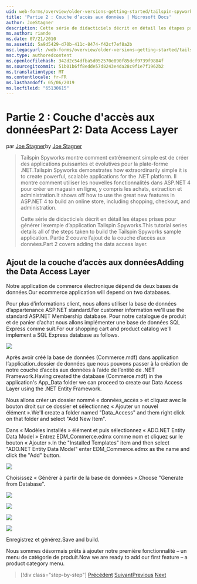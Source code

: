 ```yaml
---
uid: web-forms/overview/older-versions-getting-started/tailspin-spyworks/tailspin-spyworks-part-2
title: 'Partie 2 : Couche d’accès aux données | Microsoft Docs'
author: JoeStagner
description: Cette série de didacticiels décrit en détail les étapes prises pour générer l’exemple d’application Tailspin Spyworks. Partie 2 couvre l’ajout de la couche d’accès aux données.
ms.author: riande
ms.date: 07/21/2010
ms.assetid: 5a9d5429-d70b-411c-8474-f42cf7ef8a2b
msc.legacyurl: /web-forms/overview/older-versions-getting-started/tailspin-spyworks/tailspin-spyworks-part-2
msc.type: authoredcontent
ms.openlocfilehash: 342d2c54dfba5d052570e890f85dcf9739f9884f
ms.sourcegitcommit: 51b01b6ff8edde57d8243e4da28c9f1e7f1962b2
ms.translationtype: MT
ms.contentlocale: fr-FR
ms.lasthandoff: 05/06/2019
ms.locfileid: "65130615"
---
```

# <a name="part-2-data-access-layer"></a><span data-ttu-id="e146d-104">Partie 2 : Couche d'accès aux données</span><span class="sxs-lookup"><span data-stu-id="e146d-104">Part 2: Data Access Layer</span></span>

<span data-ttu-id="e146d-105">par [Joe Stagner](https://github.com/JoeStagner)</span><span class="sxs-lookup"><span data-stu-id="e146d-105">by [Joe Stagner](https://github.com/JoeStagner)</span></span>

> <span data-ttu-id="e146d-106">Tailspin Spyworks montre comment extrêmement simple est de créer des applications puissantes et évolutives pour la plate-forme .NET.</span><span class="sxs-lookup"><span data-stu-id="e146d-106">Tailspin Spyworks demonstrates how extraordinarily simple it is to create powerful, scalable applications for the .NET platform.</span></span> <span data-ttu-id="e146d-107">Il montre comment utiliser les nouvelles fonctionnalités dans ASP.NET 4 pour créer un magasin en ligne, y compris les achats, extraction et administration.</span><span class="sxs-lookup"><span data-stu-id="e146d-107">It shows off how to use the great new features in ASP.NET 4 to build an online store, including shopping, checkout, and administration.</span></span>
> 
> <span data-ttu-id="e146d-108">Cette série de didacticiels décrit en détail les étapes prises pour générer l’exemple d’application Tailspin Spyworks.</span><span class="sxs-lookup"><span data-stu-id="e146d-108">This tutorial series details all of the steps taken to build the Tailspin Spyworks sample application.</span></span> <span data-ttu-id="e146d-109">Partie 2 couvre l’ajout de la couche d’accès aux données.</span><span class="sxs-lookup"><span data-stu-id="e146d-109">Part 2 covers adding the data access layer.</span></span>

## <a id="_Toc260221668"></a>  <span data-ttu-id="e146d-110">Ajout de la couche d’accès aux données</span><span class="sxs-lookup"><span data-stu-id="e146d-110">Adding the Data Access Layer</span></span>

<span data-ttu-id="e146d-111">Notre application de commerce électronique dépend de deux bases de données.</span><span class="sxs-lookup"><span data-stu-id="e146d-111">Our ecommerce application will depend on two databases.</span></span>

<span data-ttu-id="e146d-112">Pour plus d’informations client, nous allons utiliser la base de données d’appartenance ASP.NET standard.</span><span class="sxs-lookup"><span data-stu-id="e146d-112">For customer information we'll use the standard ASP.NET Membership database.</span></span> <span data-ttu-id="e146d-113">Pour notre catalogue de produit et de panier d’achat nous allons implémenter une base de données SQL Express comme suit.</span><span class="sxs-lookup"><span data-stu-id="e146d-113">For our shopping cart and product catalog we'll implement a SQL Express database as follows.</span></span>

![](tailspin-spyworks-part-2/_static/image1.jpg)

<span data-ttu-id="e146d-114">Après avoir créé la base de données (Commerce.mdf) dans application l’application\_dossier de données que nous pouvons passer à la création de notre couche d’accès aux données à l’aide de l’entité de .NET Framework.</span><span class="sxs-lookup"><span data-stu-id="e146d-114">Having created the database (Commerce.mdf) in the application's App\_Data folder we can proceed to create our Data Access Layer using the .NET Entity Framework.</span></span>

<span data-ttu-id="e146d-115">Nous allons créer un dossier nommé « données\_accès » et cliquez avec le bouton droit sur ce dossier et sélectionnez « Ajouter un nouvel élément ».</span><span class="sxs-lookup"><span data-stu-id="e146d-115">We'll create a folder named "Data\_Access" and them right click on that folder and select "Add New Item".</span></span>

<span data-ttu-id="e146d-116">Dans « Modèles installés » élément et puis sélectionnez « ADO.NET Entity Data Model » Entrez EDM\_Commerce.edmx comme nom et cliquez sur le bouton « Ajouter ».</span><span class="sxs-lookup"><span data-stu-id="e146d-116">In the "Installed Templates" item and then select "ADO.NET Entity Data Model" enter EDM\_Commerce.edmx as the name and click the "Add" button.</span></span>

![](tailspin-spyworks-part-2/_static/image2.jpg)

<span data-ttu-id="e146d-117">Choisissez « Générer à partir de la base de données ».</span><span class="sxs-lookup"><span data-stu-id="e146d-117">Choose "Generate from Database".</span></span>

![](tailspin-spyworks-part-2/_static/image1.png)

![](tailspin-spyworks-part-2/_static/image2.png)

![](tailspin-spyworks-part-2/_static/image3.png)

![](tailspin-spyworks-part-2/_static/image3.jpg)

<span data-ttu-id="e146d-118">Enregistrez et générez.</span><span class="sxs-lookup"><span data-stu-id="e146d-118">Save and build.</span></span>

<span data-ttu-id="e146d-119">Nous sommes désormais prêts à ajouter notre première fonctionnalité – un menu de catégorie de produit.</span><span class="sxs-lookup"><span data-stu-id="e146d-119">Now we are ready to add our first feature – a product category menu.</span></span>

> [!div class="step-by-step"]
> <span data-ttu-id="e146d-120">[Précédent](tailspin-spyworks-part-1.md)
> [Suivant](tailspin-spyworks-part-3.md)</span><span class="sxs-lookup"><span data-stu-id="e146d-120">[Previous](tailspin-spyworks-part-1.md)
[Next](tailspin-spyworks-part-3.md)</span></span>
